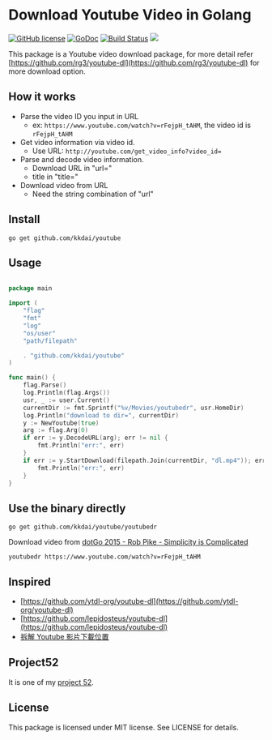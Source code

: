 Download Youtube Video in Golang
==================

[![GitHub license](https://img.shields.io/badge/license-MIT-blue.svg)](https://raw.githubusercontent.com/kkdai/youtube/master/LICENSE)  [![GoDoc](https://godoc.org/github.com/kkdai/youtube?status.svg)](https://godoc.org/github.com/kkdai/youtube)  [![Build Status](https://travis-ci.org/kkdai/youtube.svg?branch=master)](https://travis-ci.org/kkdai/youtube) [![](https://goreportcard.com/badge/github.com/kkdai/youtube)](https://goreportcard.com/badge/github.com/kkdai/youtube)



This package is a Youtube video download package, for more detail refer [https://github.com/rg3/youtube-dl](https://github.com/rg3/youtube-dl) for more download option.


How it works
---------------

- Parse the video ID you input in URL
	- ex: `https://www.youtube.com/watch?v=rFejpH_tAHM`, the video id is `rFejpH_tAHM`
- Get video information via video id.
	- Use URL: `http://youtube.com/get_video_info?video_id=`
- Parse and decode video information.
	- Download URL in "url="
	- title in "title="
- Download video from URL
	- Need the string combination of "url"

Install
---------------
`go get github.com/kkdai/youtube`


Usage
---------------

```go

package main

import (
	"flag"
	"fmt"
	"log"
	"os/user"
	"path/filepath"

	. "github.com/kkdai/youtube"
)

func main() {
	flag.Parse()
	log.Println(flag.Args())
	usr, _ := user.Current()
	currentDir := fmt.Sprintf("%v/Movies/youtubedr", usr.HomeDir)
	log.Println("download to dir=", currentDir)
	y := NewYoutube(true)
	arg := flag.Arg(0)
	if err := y.DecodeURL(arg); err != nil {
		fmt.Println("err:", err)
	}
	if err := y.StartDownload(filepath.Join(currentDir, "dl.mp4")); err != nil {
		fmt.Println("err:", err)
	}
}
```

Use the binary directly
---------------
`go get github.com/kkdai/youtube/youtubedr`

Download video from [dotGo 2015 - Rob Pike - Simplicity is Complicated](https://www.youtube.com/watch?v=rFejpH_tAHM)

```
youtubedr https://www.youtube.com/watch?v=rFejpH_tAHM
```


Inspired
---------------

- [https://github.com/ytdl-org/youtube-dl](https://github.com/ytdl-org/youtube-dl)
- [https://github.com/lepidosteus/youtube-dl](https://github.com/lepidosteus/youtube-dl)
- [拆解 Youtube 影片下載位置](http://hkgoldenmra.blogspot.tw/2013/05/youtube.html)

Project52
---------------

It is one of my [project 52](https://github.com/kkdai/project52).


License
---------------

This package is licensed under MIT license. See LICENSE for details.
